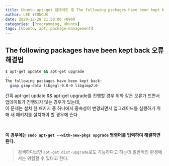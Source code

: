 ```yaml
---
title: Ubuntu apt-get 업데이트 중 The following packages have been kept back 오류 해결법
author: LEE YEONGUK
date: 2020-12-28 21:50:00 +0900
categories: [Programming, Ubuntu]
tags: [Ubuntu, apt, package-management]
---
```


## The following packages have been kept back 오류 해결법

~~~bash
$ apt-get update && apt-get upgrade
...
The following packages have been kept back:
  gimp gimp-data libgegl-0.0-0 libgimp2.0
~~~

간혹 apt-get update && apt-get upgrade를 진행할 경우 위와 같은 오류가 뜨면서 업데이트가 진행되지 않는 경우가 있는데,  
이 문제는 설치 한 패키지 중 하나에서 종속성이 변경되면서 업그레이드를 실행하기 위해 새 패키지를 설치해야 할 경우에 뜬다.

<br/>

**이 경우에는 `sudo apt-get --with-new-pkgs upgrade` 명령어를 입력하여 해결하면 된다.**
<br />

>검색하다보면 `apt-get dist-upgrade`로도 가능하다고 하는데 일반적인 환경에서는 위험할 수 있다고 한다.